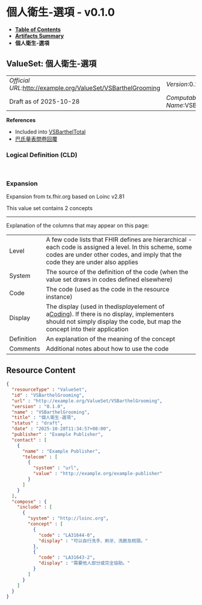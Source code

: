# 個人衛生-選項 - v0.1.0

* [**Table of Contents**](toc.md)
* [**Artifacts Summary**](artifacts.md)
* **個人衛生-選項**

## ValueSet: 個人衛生-選項 

| | |
| :--- | :--- |
| *Official URL*:http://example.org/ValueSet/VSBarthelGrooming | *Version*:0.1.0 |
| Draft as of 2025-10-28 | *Computable Name*:VSBarthelGrooming |

 **References** 

* Included into [VSBarthelTotal](ValueSet-VSBarthelTotal.md)
* [巴氏量表問卷回覆](StructureDefinition-BarthelQuestionnaireResponse.md)

### Logical Definition (CLD)

 

### Expansion

Expansion from tx.fhir.org based on Loinc v2.81

This value set contains 2 concepts

-------

 Explanation of the columns that may appear on this page: 

| | |
| :--- | :--- |
| Level | A few code lists that FHIR defines are hierarchical - each code is assigned a level. In this scheme, some codes are under other codes, and imply that the code they are under also applies |
| System | The source of the definition of the code (when the value set draws in codes defined elsewhere) |
| Code | The code (used as the code in the resource instance) |
| Display | The display (used in the*display*element of a[Coding](http://hl7.org/fhir/R4/datatypes.html#Coding)). If there is no display, implementers should not simply display the code, but map the concept into their application |
| Definition | An explanation of the meaning of the concept |
| Comments | Additional notes about how to use the code |



## Resource Content

```json
{
  "resourceType" : "ValueSet",
  "id" : "VSBarthelGrooming",
  "url" : "http://example.org/ValueSet/VSBarthelGrooming",
  "version" : "0.1.0",
  "name" : "VSBarthelGrooming",
  "title" : "個人衛生-選項",
  "status" : "draft",
  "date" : "2025-10-28T11:34:57+08:00",
  "publisher" : "Example Publisher",
  "contact" : [
    {
      "name" : "Example Publisher",
      "telecom" : [
        {
          "system" : "url",
          "value" : "http://example.org/example-publisher"
        }
      ]
    }
  ],
  "compose" : {
    "include" : [
      {
        "system" : "http://loinc.org",
        "concept" : [
          {
            "code" : "LA31644-0",
            "display" : "可以自行洗手、刷牙、洗臉及梳頭。"
          },
          {
            "code" : "LA31643-2",
            "display" : "需要他人部分或完全協助。"
          }
        ]
      }
    ]
  }
}

```
